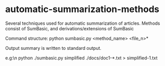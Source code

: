 # automatic-summarization-methods
Several techniques used for automatic summarization of articles. Methods consist of SumBasic, and derivations/extensions of SumBasic

Command structure:
python sumbasic.py <method_name> <file_n>*

Output summary is written to standard output.

e.g:\n 
python ./sumbasic.py simplified ./docs/doc1-*.txt > simplified-1.txt
